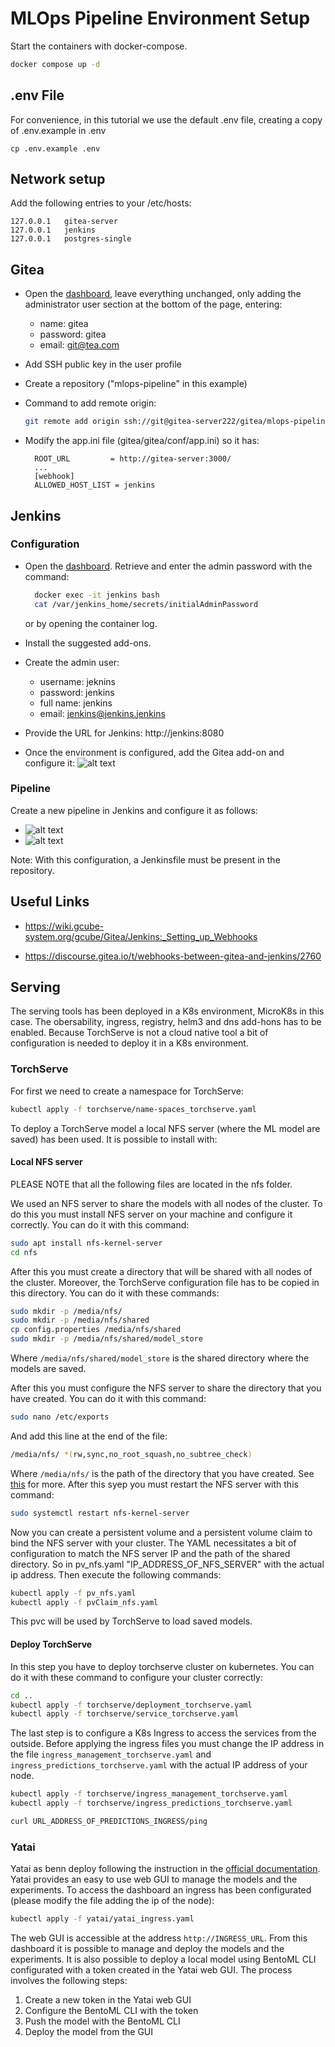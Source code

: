 
# MLOps Pipeline Environment Setup

Start the containers with docker-compose.
```bash
docker compose up -d
```

## .env File

For convenience, in this tutorial we use the default .env file, creating a copy of .env.example in .env
```
cp .env.example .env
```

## Network setup
Add the following entries to your /etc/hosts:
```
127.0.0.1	gitea-server
127.0.0.1	jenkins
127.0.0.1	postgres-single
```

## Gitea
- Open the [dashboard](gitea-server:3000), leave everything unchanged, only adding the administrator user section at the bottom of the page, entering:
    - name: gitea
    - password: gitea
    - email: git@tea.com
- Add SSH public key in the user profile
- Create a repository ("mlops-pipeline" in this example)
- Command to add remote origin:
    ```bash
    git remote add origin ssh://git@gitea-server222/gitea/mlops-pipeline.git
    ```
- Modify the app.ini file (gitea/gitea/conf/app.ini) so it has:

        ROOT_URL         = http://gitea-server:3000/
        ...
        [webhook]
        ALLOWED_HOST_LIST = jenkins
    

## Jenkins

### Configuration
- Open the [dashboard](jenkins:8080). Retrieve and enter the admin password with the command:
  ```bash
    docker exec -it jenkins bash
    cat /var/jenkins_home/secrets/initialAdminPassword
    ```
    or by opening the container log.

- Install the suggested add-ons.
- Create the admin user:
    - username: jeknins
    - password: jenkins
    - full name: jenkins
    - email: jenkins@jenkins.jenkins
- Provide the URL for Jenkins: http://jenkins:8080
- Once the environment is configured, add the Gitea add-on and configure it:
![alt text](img/gitea-jenkins.png "Gitea Add-on Configuration")

### Pipeline
Create a new pipeline in Jenkins and configure it as follows:
- ![alt text](img/build-triggers.png "Build Triggers")
- ![alt text](img/pipeline.png "Pipeline Configuration")

Note: With this configuration, a Jenkinsfile must be present in the repository.


## Useful Links

- https://wiki.gcube-system.org/gcube/Gitea/Jenkins:_Setting_up_Webhooks

- https://discourse.gitea.io/t/webhooks-between-gitea-and-jenkins/2760

## Serving

The serving tools has been deployed in a K8s environment, MicroK8s in this case. The obersability, ingress, registry, helm3 and dns add-hons has to be enabled. Because TorchServe is not a cloud native tool a bit of configuration is needed to deploy it in a K8s environment.

### TorchServe

For first we need to create a namespace for TorchServe:

```bash
kubectl apply -f torchserve/name-spaces_torchserve.yaml
```

To deploy a TorchServe model a local NFS server (where the ML model are saved) has been used. It is possible to install with:

#### Local NFS server

PLEASE NOTE that all the following files are located in the nfs folder.

We used an NFS server to share the models with all nodes of the cluster. To do this you must install NFS server on your machine and configure it correctly. You can do it with this command:

```bash
sudo apt install nfs-kernel-server
cd nfs
```

After this you must create a directory that will be shared with all nodes of the cluster. Moreover, the TorchServe configuration file has to be copied in this directory. You can do it with these commands:

```bash
sudo mkdir -p /media/nfs/
sudo mkdir -p /media/nfs/shared
cp config.properties /media/nfs/shared
sudo mkdir -p /media/nfs/shared/model_store
```

Where `/media/nfs/shared/model_store` is the shared directory where the models are saved.

After this you must configure the NFS server to share the directory that you have created. You can do it with this command:

```bash
sudo nano /etc/exports
```

And add this line at the end of the file:

```bash
/media/nfs/ *(rw,sync,no_root_squash,no_subtree_check)
```

Where `/media/nfs/` is the path of the directory that you have created. See [this](https://www.digitalocean.com/community/tutorials/how-to-set-up-an-nfs-mount-on-ubuntu-20-04) for more. After this syep you must restart the NFS server with this command:

```bash
sudo systemctl restart nfs-kernel-server
```

Now you can create a persistent volume and a persistent volume claim to bind the NFS server with your cluster.
The YAML necessitates a bit of configuration to match the NFS server IP and the path of the shared directory. So in pv_nfs.yaml "IP_ADDRESS_OF_NFS_SERVER" with the actual ip address. Then execute the following commands:

```bash
kubectl apply -f pv_nfs.yaml
kubectl apply -f pvClaim_nfs.yaml
```

This pvc will be used by TorchServe to load saved models.

#### Deploy TorchServe

In this step you have to deploy torchserve cluster on kubernetes. You can do it with these command to configure your cluster correctly:

```bash
cd ..
kubectl apply -f torchserve/deployment_torchserve.yaml
kubectl apply -f torchserve/service_torchserve.yaml
```

The last step is to configure a K8s Ingress to access the services from the outside. 
Before applying the ingress files you must change the IP address in the file `ingress_management_torchserve.yaml` and `ingress_predictions_torchserve.yaml` with the actual IP address of your node.

```bash
kubectl apply -f torchserve/ingress_management_torchserve.yaml
kubectl apply -f torchserve/ingress_predictions_torchserve.yaml
```

```bash
curl URL_ADDRESS_OF_PREDICTIONS_INGRESS/ping
```

### Yatai

Yatai as benn deploy following the instruction in the [official documentation](https://docs.yatai.io/en/latest/installation/index.html). Yatai provides an easy to use web GUI to manage the models and the experiments. To access the dashboard an ingress has been configurated (please modify the file adding the ip of the node):

```bash
kubectl apply -f yatai/yatai_ingress.yaml
```

The web GUI is accessible at the address `http://INGRESS_URL`. From this dashboard it is possible to manage and deploy the models and the experiments. It is also possible to deploy a local model using BentoML CLI configurated with a token created in the Yatai web GUI. The process involves the following steps:

1. Create a new token in the Yatai web GUI
2. Configure the BentoML CLI with the token
3. Push the model with the BentoML CLI
4. Deploy the model from the GUI